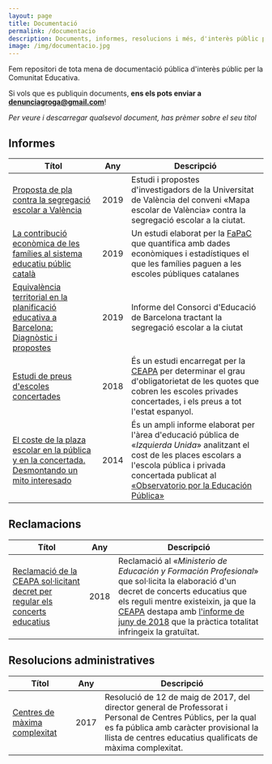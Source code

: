 ```yaml
---
layout: page
title: Documentació
permalink: /documentacio
description: Documents, informes, resolucions i més, d'interès públic per la Comunitat Educativa.
image: /img/documentacio.jpg
---
```


Fem repositori de tota mena de documentació pública d'interès públic per la Comunitat Educativa.

Si vols que es publiquin documents, **ens els pots enviar a [denunciagroga@gmail.com](mailto:denunciagroga@gmail.com)**!

*Per veure i descarregar qualsevol document, has prèmer sobre el seu títol*

## Informes

| Títol | Any | Descripció |
|-------|-------|------------|
| [Proposta de pla contra la segregació escolar a València](./informes/PROPOSTA-DE-PLA-CONTRA-LA-SEGREGACIO-ESCOLAR-EN-VALENCIA.pdf) | 2019 | Estudi i propostes d'investigadors de la Universitat de València del conveni «Mapa escolar de València» contra la segregació escolar a la ciutat. |
| [La contribució econòmica de les famílies al sistema educatiu públic català](./informes/FAPAC-2019-Contribucio-Families-Quotes.pdf) | 2019 | Un estudi elaborat per la [FaPaC](https://fapac.cat/) que quantifica amb dades econòmiques i estadístiques el que les famílies paguen a les escoles públiques catalanes |
| [Equivalència territorial en la planificació educativa a Barcelona: Diagnòstic i propostes](./informes/Equivalencia_BCN_final_v2_20190320.pdf) | 2019 | Informe del Consorci d'Educació de Barcelona tractant la segregació escolar a la ciutat |
| [Estudi de preus d'escoles concertades](./informes/Estudio-Precios-Centros-Concertados-2018.pdf) | 2018 |És un estudi encarregat per la [CEAPA](https://www.ceapa.es/) per determinar el grau d'obligatorietat de les quotes que cobren les escoles privades concertades, i els preus a tot l'estat espanyol. |
| [El coste de la plaza escolar en la pública y en la concertada. Desmontando un mito interesado](./informes/informecosteplazaescolar002.pdf) | 2014 | És un ampli informe elaborat per l'àrea d'educació pública de «*Izquierda Unida*» analitzant el cost de les places escolars a l'escola pública i privada concertada publicat al [«Observatorio por la Educación Pública»](http://oxep.org/informe-de-costes-de-plazas-escolares/) |

## Reclamacions

| Títol | Any | Descripció |
|-------|-------|------------|
| [Reclamació de la CEAPA sol·licitant decret per regular els concerts educatius](./documentacio/reclamacions/NdP_CEAPA-Informe-de-Cobros-Concertada-oct18-v2-definitivo.pdf) | 2018 | Reclamació al «*Ministerio de Educación y Formación Profesional*» que sol·licita la elaboració d'un decret de concerts educatius que els reguli mentre existeixin, ja que la [CEAPA](https://www.ceapa.es/) destapa amb [l'informe de juny de 2018](./informes/Estudio-Precios-Centros-Concertados-2018.pdf) que la pràctica totalitat infringeix la gratuïtat.

## Resolucions administratives

| Títol | Any |Descripció |
|---------|-----|------------|
| [Centres de màxima complexitat](./resolucions-administratives/centres_maxima_complexitat2017.pdf) | 2017 | Resolució de 12 de maig de 2017, del director general de Professorat i Personal de Centres Públics, per la qual es fa pública amb caràcter provisional la llista de centres educatius qualificats de màxima complexitat. |